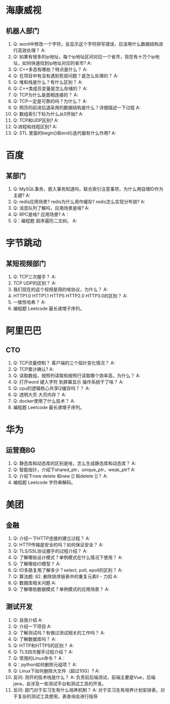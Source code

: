 # 海康威视

## 机器人部门

1. Q: word中修改一个字符，会显示这个字符拼写错误，应该用什么数据结构进行高效处理？
   A:
2. Q: 如果有很多的ip地址，每个ip地址区间对应一个省市，现在有十万个ip地址，如何快速找到ip地址对应的省市?
   A:
3. Q: C++多态有哪些？特点是什么？
   A:
4. Q: 在项目中有没有遇到死锁问题？是怎么处理的？
   A:
5. Q: 堆和栈是什么？有什么区别？
   A:
6. Q: C++类成员变量是怎么存储的？
   A:
7. Q: TCP为什么是面相连接的？
   A:
8. Q: TCP一定是可靠的吗？为什么？
   A:
9. Q: 网页的前进后退采用的数据结构是什么？详细描述一下过程
   A:
10. Q: 数组索引下标为什么从0开始?
   A:
11. Q: TCP和UDP区别?
   A:
12. Q:进程和线程区别?
   A:
13. Q: STL 里面的begin()和end()迭代器有什么作用?
   A:



# 百度

## 某部门

1. Q: MySQL事务，嵌入事务知道吗，联合索引注意事项，为什么用自增ID作为主键?
   A:
2. Q: redis应用场景? redis为什么用作缓存? redis怎么实现分布锁?
   A:
3. Q: 消息队列了解吗，应用场景是啥?
   A:
4. Q: RPC是啥? 应用场景?
   A：
5. Q：编程题  层序遍历二叉树。 
   A:



# 字节跳动

## 某短视频部门

1. Q: TCP三次握手？
   A:
2. TCP UDP的区别？
   A:
3. 我们现在的这个视频是用的啥协议，为什么？
   A:
4. HTTP1.0 HTTP1.1 HTTPS HTTP2.0 HTTP3.0的区别？
   A:
5. 一致性哈希？
   A:
6. 编程题  Leetcode 最长递增子序列。


# 阿里巴巴

## CTO

1. Q: TCP流量控制？ 客户端的三个指针变化情况？
   A:
2. Q: TCP累计确认?
   A:
3. Q: 读取数组，按照列读取和按照行读取哪个效率高，为什么？
   A:
4. Q: 打开word 键入字符 到屏幕显示 操作系统干了啥？
   A:
5. Q: cpu的逻辑核心共享l2缓存吗？？
   A:
6. Q: 透明大页 大页内存？
   A:
7. Q: docker使用了什么技术？
   A:
8. 编程题  Leetcode 最长递增子序列。


# 华为

## 运营商BG

1. Q: 静态库和动态库的区别是啥，怎么生成静态库和动态库？
   A:
2. Q: 智能指针，介绍下shared_ptr，unique_ptr，weak_ptr?
   A:
3. Q: 介绍下new delete 和new [] 和delete []？
   A:
4. 编程题  Leetcode 字符串解码。

# 美团

## 金融

1. Q: 介绍一下HTTP连接的建立过程？
   A:
2. Q: HTTP传输是安全的吗？如何保证安全？
   A:
3. Q: TLS/SSL协议握手的过程介绍？
   A:
4. Q: 了解哪些设计模式？单例模式在什么情况下使用？
   A:
5. Q: 了解哪些IO模型？
   A:
6. Q: IO多路复用了解多少？select, poll, epoll的区别？
   A:
7. Q: 算法题: 82. 删除排序链表中的重复元素II - 力扣
   A:
8. Q: 数据库相关问题
   A:
9. Q: 了解哪些数据模式？单例模式的应用场景？
   A:

## 测试开发
1. Q: 自我介绍
   A:
2. Q: 介绍一下项目
   A: 
3. Q: 了解测试吗？有做过测试相关的工作吗？
   A:
4. Q: 了解数据库吗？
   A:
5. Q: HTTP和HTTPS的区别？
   A:
6. Q: TLS四次握手过程介绍？
   A:
7. Q: 常用的Linux命令？
   A：
8. Q：python如何删除元组项？
   A:
9. Q: Linux下如何删除大文件（超过10G）?
   A:
10. 反问: 测开的技术栈是什么？
   A: 负责前后端测试，前端主要是Vue，后端java，会涉及一些测试平台和测试工具的开发。
11. 反问: 部门对于实习生有什么培养机制？
    A: 对于实习生有培养计划安排表，对于复杂的测试工具使用，表查询会进行指导

